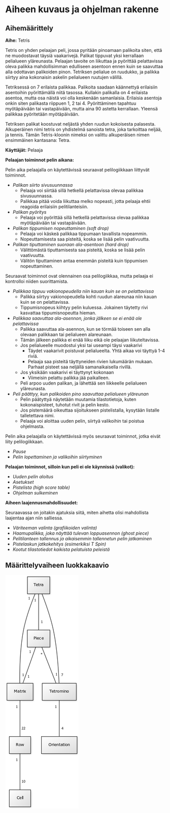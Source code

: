 # Aiheen kuvaus ja ohjelman rakenne

## Aihemäärittely

**Aihe:** Tetris

Tetris on yhden pelaajan peli, jossa pyritään pinoamaan palikoita siten, että ne muodostavat täysiä vaakarivejä. Palikat tippuvat yksi kerrallaan pelialueen yläreunasta. Pelaajan tavoite on liikuttaa ja pyörittää pelattavissa oleva palikka mahdollisimman edulliseen asentoon ennen kuin se saavuttaa alla odottavan palikoiden pinon. Tetriksen pelialue on ruudukko, ja palikka siirtyy aina kokonaisin askelin pelialueen ruutujen välillä.

Tetriksessä on 7 erilaista palikkaa. Palikoita saadaan käännettyä erilaisiin asentoihin pyörittämällä niitä tasossa. Kullakin palikalla on 4 erilaista asentoa, mutta osa näistä voi olla keskenään samanlaisia. Erilaisia asentoja onkin siten palikasta riippuen 1, 2 tai 4. Pyörittäminen tapahtuu myötäpäivään tai vastapäivään, mutta aina 90 astetta kerrallaan. Yleensä palikkaa pyöritetään myötäpäivään.

Tetriksen palikat koostuvat neljästä yhden ruudun kokoisesta palasesta. Alkuperäinen nimi tetris on yhdistelmä sanoista tetra, joka tarkoittaa neljää, ja tennis. Tämän Tetris-kloonin nimeksi on valittu alkuperäisen nimen ensimmäinen kantasana: Tetra.

**Käyttäjät:** Pelaaja

**Pelaajan toiminnot pelin aikana:**

Pelin aika pelaajalla on käytettävissä seuraavat pelilogiikkaan liittyvät toiminnot.

* *Palikan siirto sivusuunnassa*
  * Pelaaja voi siirtää sillä hetkellä pelattavissa olevaa palikkaa sivusuunnassa.
  * Palikkaa pitää voida liikuttaa melko nopeasti, jotta pelaaja ehtii reagoida erilaisiin pelitilanteisiin.
* *Palikan pyöritys*
  * Pelaaja voi pyörittää sillä hetkellä pelattavissa olevaa palikkaa myötäpäivään tai vastapäivään.
* *Palikan tippumisen nopeuttaminen (soft drop)*
  * Pelaaja voi käskeä palikkaa tippumaan tavallista nopeammin.
  * Nopeuttamisesta saa pisteitä, koska se lisää pelin vaativuutta.
* *Palikan tiputtaminen suoraan ala-asentoon (hard drop)*
  * Välittömästä tiputtamisesta saa pisteitä, koska se lisää pelin vaativuutta.
  * Välitön tiputtaminen antaa enemmän pisteitä kuin tippumisen nopeuttaminen.

Seuraavat toiminnot ovat olennainen osa pelilogiikkaa, mutta pelaaja ei kontrolloi niiden suorittamista.

* *Palikkaa tippuu vakionopeudella niin kauan kuin se on pelattavissa*
  * Palikka siirtyy vakionopeudella kohti ruudun alareunaa niin kauan kuin se on pelattavissa.
  * Tippumisnopeus kiihtyy pelin kuluessa. Jokainen täytetty rivi kasvattaa tippumisnopeutta hieman.
* *Palikkaa saavuttaa ala-asennon, jonka jälkeen se ei enää ole pelattavissa*
  * Palikka saavuttaa ala-asennon, kun se törmää toiseen sen alla olevaan palikkaan tai pelialueen alareunaan.
  * Tämän jälkeen palikka ei enää liiku eikä ole pelaajan liikuteltavissa.
  * Jos pelialueelle muodostui yksi tai useampi täysi vaakarivi
    * Täydet vaakarivit poistuvat pelialueelta. Yhtä aikaa voi täyttyä 1-4 riviä.
    * Pelaaja saa pisteitä täyttyneiden rivien lukumäärän mukaan. Parhaat pisteet saa neljällä samanaikaisella rivillä.
  * Jos yksikään vaakarivi ei täyttynyt kokonaan
    * Viimeisin pelattu palikka jää paikalleen.
  * Peli arpoo uuden palikan, ja lähettää sen liikkeelle pelialueen yläreunasta.
* *Peli päättyy, kun palikoiden pino saavuttaa pelialueen yläreunan*
  * Pelin päätyttyä näytetään muutamia tilastotietoja, kuten kokonaispisteet, tuhotut rivit ja pelin kesto.
  * Jos pistemäärä oikeuttaa sijoitukseen pistelistalla, kysytään listalle talletettava nimi.
  * Pelaaja voi aloittaa uuden pelin, siirtyä valikoihin tai poistua ohjelmasta.

Pelin aika pelaajalla on käytettävissä myös seuraavat toiminnot, jotka eivät liity pelilogiikkaan.

* *Pause*
* *Pelin lopettaminen ja valikoihin siirtyminen*

**Pelaajan toiminnot, silloin kun peli ei ole käynnissä (valikot):**

* *Uuden pelin aloitus*
* *Asetukset*
* *Pistelista (high score table)*
* *Ohjelman sulkeminen*

**Aiheen laajennusmahdollisuudet:**

Seuraavassa on joitakin ajatuksia siitä, miten aihetta olisi mahdollista laajentaa ajan niin salliessa.

* *Väriteeman valinta (grafiikoiden valinta)*
* *Haamupalikka, joka näyttää tulevan loppuasennon (ghost piece)*
* *Pelitilanteen tallennus ja aikaisemmin tallennetun pelin jatkaminen*
* *Pistelaskun jatkokehitys (esimerkiksi T Spin)*
* *Kootut tilastotiedot kaikista pelatuista peleistä*

## Määrittelyvaiheen luokkakaavio

![Määrittelyvaiheen luokkakaavio](maarittelyvaiheen-luokkakaavio.png)
